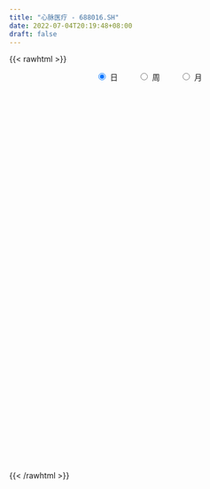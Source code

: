 ```yaml
---
title: "心脉医疗 - 688016.SH"
date: 2022-07-04T20:19:48+08:00
draft: false
---
```

{{< rawhtml >}}
    <div style="text-align: center">
        <label style="padding: 1rem;"><input style="margin-right: .5rem" type="radio" name="period" value="D" checked onclick="period_change(this)">日</label>
        <label style="padding: 1rem;"><input style="margin-right: .5rem" type="radio" name="period" value="W" onclick="period_change(this)">周</label>
        <label style="padding: 1rem;"><input style="margin-right: .5rem" type="radio" name="period" value="M" onclick="period_change(this)">月</label>
    </div>
    <div id="chart" style="height: 700px;"></div> 
    <script type="text/javascript">
        const D_v = [4049.9,5870.68,5221.2,7257.3,6180.01,3565.0,4715.83,5330.34,10749.34,6043.43,5665.43,6679.88,7747.49,12865.52,9917.99,6016.06,10704.11,10085.74,8587.65,6945.05,11964.68,7260.76,8569.79,13325.55,12430.41,7592.75,6969.63,14038.29,7710.44,10857.9,9321.8,13752.05,13246.52,6763.15,8898.5,10824.76,9479.6,9573.83,5856.61,8745.91,6724.72,5194.75,7572.97,4021.99,4559.1,4054.69,7199.11,4328.43,6445.51,6168.69,4677.83,4056.68,6752.72,10396.73,5362.1,8549.24,5292.3,3739.11,5322.43,4822.79,6301.2,3934.48,6529.65,4353.02,5634.06,9788.42,6520.98,4275.42,5617.44,7075.38,4337.79,5950.2,9230.63,6443.87,7097.33,4766.24,6644.65,7410.18,7246.4,9029.74,9528.93,5361.89,5783.45,6782.32,7999.44,8532.52,5024.85,6562.61,10204.37,4949.22,4022.01,6606.18,5661.13,6187.24,6098.86,9137.59,7757.37,8166.64,24225.5,17425.24,6211.13,6787.48,4270.67,4142.32,7940.36,4855.49,4228.87,3008.72,3812.61,3675.63,10100.91,19408.13,9542.53,6154.69,10574.39,8295.93,5486.12,3371.38,4415.21,5123.83,5556.57,7591.77,9276.65,9242.32,11595.02,9794.68,10812.24,6787.59,5885.99,5762.02,4902.58,3829.95,5508.45,3193.37,4958.0,5951.21,6599.85,5439.21,8604.05,11075.35,12552.76,9845.05,8743.18,12873.83,9192.65,11613.05,11841.86,4350.8,6134.19,5274.65,5312.11,5524.05,6024.32,6665.31,7298.25,5209.36,8189.89,6166.61,7783.61,7590.1,5905.06,6589.14,5668.15,4759.34,7058.88,5789.51,14429.42,9066.0,6000.19,4377.37,9532.63,10191.54,5562.02,8157.22,8401.04,6257.51,6689.06,3923.78,5043.19,8658.71,5981.34,5508.51,2912.3,5655.09,3053.97,3043.1,2151.11,2981.45,1621.03,1618.14,5585.32,4264.65,3105.52,2640.15,5056.93,3482.63,6626.64,4833.75,3949.46,2524.09,3535.55,9578.8,5227.43,4433.17,5654.09,3354.06,3928.48,3417.46,5551.31,24885.04,15737.67,9290.69,13836.79,9647.14,5867.44,6658.32,8044.88,6056.36,6179.21,5420.99,4420.5,4744.98,5510.84,5049.85,7451.33,3876.14,3967.33,7562.09,7822.18,8760.82,4528.48,5402.95,3782.76,4784.54,5236.85,14113.38,7230.65,6962.69,7302.25,4247.15,5384.2,5511.4,6447.13,5912.61,6446.05,5943.17,5806.15,5737.81,6517.19,6249.78,4803.1,4940.03,5582.65,5761.1,6183.16,4461.94,4150.52,7284.42,9780.68,11349.94,10408.23,11178.74,7143.56,13913.09,9419.6,9902.52,12603.44,18684.34,23220.74,26606.02,14021.86,15874.11,10748.03,13997.74,10950.62,11956.73,13231.88,16168.79,13206.19,10862.53,14387.03,11099.58,15947.3,15590.33,9842.41,7682.02,13362.32,11347.35,6869.96,8339.22,5198.66,8567.74,19064.76,15232.59,8083.78,6458.83,9111.42,9089.61,9826.95,6828.49,9633.63,14352.14,12695.66,8369.38,9682.53,8811.73,9701.59,5779.4,7404.83,15614.33,22190.25,11845.61,13471.63,27013.76,15845.67,12345.89,18339.73,12344.72,9328.94,12881.01,10982.95,7200.27,8232.71,8548.94,6186.55,13188.75,11244.25,5837.94,6544.46,6258.29,7216.74,5445.68,7945.94,11556.99,8115.01,13140.55,10323.18,14399.52,19410.5,18692.55,11111.78,11075.88,11697.52,9155.74,14969.04,15772.38,9481.65,12365.91,8290.55,7384.32,7551.98,7440.71,7289.06,10730.82,7722.66,4164.69,9430.42,4921.23,8618.84,6676.59,4419.12,11017.44,5549.47,6640.16,10085.49,5671.04,8604.18,3652.8,5528.3,4327.03,3690.93,6690.1,3074.55,3038.62,6187.27,5384.95,9067.39,3958.77,5388.94,4539.79,6988.36,6818.37,4581.69,5158.86,5074.14,5655.13,16103.38,11516.85,18062.63,10608.66,7963.84,10525.46,5404.67,10103.29,8492.36,5952.75,16210.47,10048.43,9413.12,7674.71,6583.95,5481.81,6408.89,6736.61,5113.65,5112.76,7944.87,3605.15,4117.18,3620.26,4294.87,2987.15,4423.39,5941.22,15718.31,13608.52,5058.93,4341.94,5069.71,8297.16,5437.98,5805.8,4889.08,5445.48,4380.49,3612.9,4511.99,12175.19,9129.22,5952.61,9867.7,4801.21,8793.95,4364.47,5651.9,3639.12,2550.95,5042.48,5731.53,4119.04,3240.86,3948.28,4420.31,4236.91,2926.14,3120.2,4127.83,3383.62,3835.43,2721.55,3262.71,5344.03,3821.14,6818.83,5321.2,7570.76,4529.79,7068.71,8357.25,5630.69,6680.63,5123.83,6714.04,5010.93,3893.12,3307.2,3213.94,2994.87,3175.49,3744.7,4511.87,4382.75,3484.23,4438.4,3383.64,5096.85,10677.19,11846.74,10445.14,12283.75,9628.35,12035.58,8267.06,15404.73,8850.16,7127.74,12721.82,9240.8,8499.24,6751.05,7796.2,8603.81,5247.77,7464.45,7863.64,9735.51,7422.36,7143.29,9191.19,15600.26]
const D_histogram = [0.0,0.4913960114,0.9243997695,2.4408876168,3.5009834787,3.8362223964,4.5102365228,4.991682264,7.4039285973,8.1586582776,8.4659930394,8.7868017725,9.0268810228,6.3279988793,4.0200726495,2.3242834155,1.663745561,1.4397723892,1.3689773331,1.0023037374,-0.1519149509,-1.5365973559,-2.3431674633,-6.0276517319,-7.7742114521,-7.8732855067,-6.9197999104,-6.5392977097,-5.6939811197,-6.7106003551,-7.5850418338,-7.6824666082,-5.4233721118,-4.0607630897,-2.5225933835,0.0698985524,0.9848096338,0.9058916565,0.6286061139,-0.6916472217,-1.5054587773,-2.6749749165,-2.9885250484,-3.1328881032,-3.1718159795,-2.9949903944,-2.5449791595,-2.4163336809,-2.944732294,-3.0349525024,-2.8273970329,-2.5499568166,-2.4174120142,-0.9131460887,0.2253952526,0.5537574331,1.1695148119,1.5188374213,1.7132134348,1.5283434639,0.4731624279,-0.1721714093,-1.3183762907,-2.1110733627,-2.1125276914,-1.2940669622,-0.5581450111,0.0434265723,0.5853151378,1.5533653396,1.7986712223,2.1707112491,2.3577809232,1.7915121805,0.8297211682,0.3960733992,0.5775759829,1.2486836071,2.0782350539,2.7444454932,3.7521121998,4.408262159,4.2591088321,3.8202985571,2.6615718766,2.6494027578,2.1672936195,0.9731792647,-0.8346558507,-1.9094045743,-2.0287404594,-1.4987954409,-1.2371984372,-1.1106561041,-1.5183128638,-1.1478735146,-0.6677493826,-0.010421354,-2.0525282012,-2.4195207581,-2.7303611113,-3.6037962332,-3.779022255,-3.6156118704,-2.8765155946,-2.0461807517,-1.7520987058,-1.4417917197,-0.7322446435,-0.5693330391,-1.1015379901,-2.5680672734,-3.0179833389,-2.7338716258,-2.1706557731,-0.6753138131,0.5226768722,1.1282389235,1.7397860678,2.3650096342,2.7806739172,2.53461796,1.7781838901,1.174606387,1.7124151678,2.6425184465,3.8996555556,5.0489419393,5.3051879169,5.1880436788,4.8094839753,4.1553416761,3.2639451716,2.6677356027,2.0143214565,1.4900080401,1.0177331451,0.2980170712,-0.1842764877,0.0414600843,0.8981593568,0.9789099112,0.5438722716,1.8607668032,2.6070220323,2.5453075736,3.6785388947,4.0666243016,4.0729257426,3.5361196062,3.9310874591,3.2160439137,3.8450387115,4.6537682678,3.3057628054,1.3321533149,-0.524715988,-2.1601009343,-3.5908997774,-4.0125579901,-3.9657390057,-4.9250507756,-4.8139961317,-4.6031796573,-4.4012317775,-3.4076769073,-4.626662579,-3.8975350108,-3.2371054667,-2.5761396962,-1.9225553748,-1.8784748312,-2.4033490832,-2.1394988039,-1.530645246,-0.3421383206,-0.2111558279,-0.0703742709,-0.9351604834,-3.3585242302,-4.544265029,-4.2946494425,-4.156996256,-4.2646734104,-3.5732727205,-2.2412852179,-1.1500568125,-0.2113456679,0.250553494,0.6428058651,1.8940953237,2.3298895029,2.6858788788,2.9223925729,3.3566087853,4.0713141393,4.3075351097,4.3001462272,3.8996338998,3.2871630591,2.6251676032,2.4324632214,2.1408751538,1.6560395349,2.0423881965,2.130451433,1.7087382643,1.983827724,2.7590421694,5.087362932,6.1016449407,5.8633895399,4.1748519671,3.1828247417,2.0479693613,1.7993042071,1.3345303498,0.9560137576,-0.5856467303,-1.5539983484,-1.8598177164,-1.8934774673,-1.8372647478,-1.9072758423,-1.0298544988,-0.239149773,-0.0376510386,1.4388597357,1.9656490363,2.835104529,3.2603904991,2.6430130241,2.2248930341,1.4347791411,1.2378037486,3.5267217303,3.4881384985,2.0345727987,0.800168944,-0.221857413,-2.1211663329,-3.5476033059,-3.95980566,-4.974367034,-5.2227961045,-6.0599361763,-5.2070508749,-4.0450426867,-1.8526353003,0.5124149234,2.0462132047,2.4021246305,4.3198663179,6.6645376847,6.8495593255,7.4112676176,6.8812796608,4.4225668605,4.3939588934,0.9009243815,-0.6519584049,-2.9582771183,-4.6404391876,-5.9168730657,-6.8688166762,-7.1133908435,-7.6213833729,-8.8197345075,-8.5509786468,-9.9463503815,-9.4733122892,-10.0372972429,-9.9556580063,-9.708766102,-9.2189232328,-8.7684557421,-7.0431404467,-7.1126877498,-6.1239443151,-4.9169153005,-4.5734674086,-3.6831263949,-4.0499001583,-2.447946553,-1.220139865,-0.5628398806,1.0483418057,1.4615108367,1.6572032208,1.3202820302,1.30108203,0.9436343839,-0.2793185412,0.3033884404,1.0867810639,1.6282220978,1.0886419283,0.591001066,0.0307916527,-0.1130355992,-0.3441878498,-1.1487730009,-1.0401269637,-0.1147975193,0.0297231668,0.0371359155,0.7175690359,1.0913880741,0.9682313891,2.1045528773,1.0041485547,0.0671301076,0.3612806861,2.9297212658,3.9692408101,4.291332491,4.8282341923,4.7299126053,4.1155000317,4.1628104617,3.7749821467,3.1899616135,2.4913402839,1.8213838691,1.0950638421,0.0345906607,-1.03685876,-1.5320763182,-1.7828133242,-1.6588906918,-1.3322100634,-0.8701972311,-0.8701781124,-1.2885716041,-1.3610547733,-1.1000598652,-1.2155808587,-0.7650148076,0.0140206062,1.2299272213,2.0142983403,2.2265735149,2.8751899153,2.7937333128,3.7337916794,4.8447024276,5.1369892563,5.6294329757,5.5743382482,4.9607472645,4.5036129758,3.587073711,2.9904363516,3.3628821759,2.8534789733,2.2895442887,1.237780079,0.430983795,-0.6308745739,-1.7980513616,-2.4432895685,-3.190415233,-3.7641500035,-3.8644430748,-3.1708269699,-2.9009084606,-2.0687199934,-1.5356708456,-1.4608958228,-1.0606605472,-1.0104268244,-1.6527865507,-1.7485847688,-1.6376676398,-1.9634153674,-2.1079829754,-1.3084649517,-0.6702618019,-0.1312723294,0.3322544722,0.6934323158,0.3139002192,-0.0856886193,-0.3982104996,-0.8258557367,-0.7544405223,-1.7334788355,-1.2913510179,-0.4030850869,-0.088765709,-0.2091719883,-0.8128854796,-1.1646358657,-1.7936631778,-2.6104736541,-2.7559297271,-3.402254449,-3.6176074452,-3.7290106958,-3.4520436547,-2.6766523811,-2.0918267669,-1.0371315656,-0.2290613708,0.1081747957,0.1847067699,0.944090949,1.4513370752,1.5581365632,1.7181386716,1.7594229075,1.5197353479,1.7493032521,1.9295854299,3.2834068663,3.6082641915,3.7224204038,3.4539194781,3.3110729999,3.5723960238,3.0511407857,1.9416888698,0.8568104441,0.6935801167,0.7895268706,0.0602141264,-0.7302550464,-1.8726945253,-1.5678474666,-1.0792051648,0.338768474,1.1836912991,2.4405893036,3.1854506835,2.8393779683,2.2436720185,1.878184702,2.2290008561,1.7206618694,1.226233928,0.8344866617,-0.0671343685,-1.0609511069,-2.1869503723,-2.6055428261,-3.1546650976,-3.3507645146,-3.5144483507,-3.1459989416,-2.8645961309,-2.8265790366,-3.0579155289,-3.0675621785,-3.5651082197,-3.7222409631,-3.5044222513,-3.2349881729,-2.139041889,-0.5693334766,0.3439433126,0.7645750742,1.3938074326,2.1584677395,2.7045457811,3.1841293185,3.1646119115,3.0615652253,2.857362885,2.7362636469,2.8141441739,2.6960908868,2.0328007584,1.5231351105,0.8113632676,0.4270220469,0.2332591672,1.1232850758,2.1724176187,3.0615771891,3.4107827658,2.9883191476,3.0311759064,2.3328958501,2.5670714547,2.2922378205,1.5754472519,1.6903206808,1.9553825763,2.0766952346,1.8830268636,1.4595045042,0.6625386416,0.1625316686,-0.2473982141,-0.2973805519,-0.6111291594,-1.1936148086,-1.4001047921,-1.3454251291,-0.6865074131]
const D_fast = [0.0,0.6142450142,1.2783487147,3.4050584662,5.3404001978,6.6346947146,8.4362679717,10.1656342789,14.4288627615,17.2232570112,19.6470900329,22.1645992091,24.6613987151,23.5445162915,22.241608224,21.1268898439,20.8822883797,21.0182583052,21.2897075823,21.173609921,19.981412495,18.212580751,16.8202187778,11.6288215762,7.9387089929,5.8713135617,5.0948491803,3.8405269536,3.2623482636,0.5680789395,-2.2026229976,-4.2206644241,-3.3174129557,-2.969994706,-2.0624733457,0.5474932283,1.7086067182,1.8561616551,1.7360276409,0.2428624999,-0.9473137501,-2.7855736183,-3.8462550123,-4.773840093,-5.6057219642,-6.1776439777,-6.3638775326,-6.8393154742,-8.1038971609,-8.9528554948,-9.4521492835,-9.8121982715,-10.2840064726,-9.0080270692,-7.8131369148,-7.346335376,-6.4381992943,-5.7091673295,-5.0864879573,-4.8892720622,-5.8261624913,-6.5145391808,-7.9903381349,-9.3108035476,-9.8403897991,-9.3454458104,-8.7490601121,-8.1366318856,-7.4484145357,-6.092022999,-5.3970493107,-4.4823314716,-3.7058165667,-3.8242072643,-4.5785679846,-4.9131974037,-4.5873008244,-3.6040222984,-2.254912088,-0.9025902755,1.0431044811,2.80131998,3.7169438612,4.2332082255,3.739874514,4.3900560847,4.4497703513,3.4989508126,1.4824517346,-0.0696481326,-0.6961691325,-0.5409229742,-0.5886255798,-0.7397472728,-1.5269822485,-1.4435112779,-1.1303244915,-0.4756018014,-3.0308406989,-4.0027134453,-4.9961440764,-6.7705282566,-7.8905098421,-8.6310024251,-8.611035048,-8.292245393,-8.4361880236,-8.4863289674,-7.959843052,-7.9392647074,-8.7468541559,-10.8554002576,-12.0598121578,-12.4591683512,-12.4386164418,-11.1121029351,-9.7834430317,-8.8958212495,-7.8493275882,-6.6328516133,-5.522018851,-5.1344203182,-5.4463084156,-5.7562343219,-4.7903217492,-3.1995888588,-0.9675378609,1.4439840077,3.0265269645,4.2063936462,5.0302049364,5.4148980562,5.3394878447,5.4102121764,5.2603783944,5.108566988,4.8907253792,4.2455135731,3.7171508923,3.9532524854,5.0344915971,5.3599696293,5.0609000576,6.84298629,8.2409970271,8.8156094619,10.8684755067,12.273216989,13.2977498656,13.6449736308,15.0227133485,15.1116807815,16.7019352571,18.6741068804,18.1525421193,16.5119709576,14.5239226576,12.3485124777,10.0199886904,8.5951909801,7.6505752131,5.4600007493,4.3675563603,3.4275779203,2.5292178558,2.6708534991,0.2952021827,0.0499459982,-0.0989008244,-0.081969978,0.0909754997,-0.3345626645,-1.4602741872,-1.7312986089,-1.5051063626,-0.4021340173,-0.3239404816,-0.2007524923,-1.2993288256,-4.56232363,-6.8841306861,-7.7081774601,-8.6097733377,-9.7836188447,-9.9855363349,-9.2138701368,-8.4101559344,-7.5242812068,-6.9997436715,-6.4467898341,-4.7219765446,-3.7037099897,-2.676250894,-1.7091390568,-0.435770648,1.2967632409,2.6098679887,3.677515663,4.2519118106,4.4612317346,4.4555281795,4.870939603,5.1145703239,5.0437445887,5.9406902995,6.5613663942,6.5668377916,7.3378841823,8.80285917,12.4030206656,14.9427139095,16.1703058937,15.5254813127,15.3291602727,14.7062972326,14.9074581302,14.7763168604,14.6368037076,12.9487315371,11.5918803319,10.8211065348,10.314077417,9.9109739497,9.3641438946,9.9841016133,10.715018896,10.9071048707,12.7433305789,13.7615321385,15.3397637635,16.5801473583,16.6235231394,16.7616264079,16.3302073002,16.4426828449,19.6132812592,20.446732652,19.5018101518,18.4674485331,17.3899578229,14.9603573198,12.6470195202,11.2448657511,8.9867126186,7.432584522,5.0804604062,4.6315829889,4.7823305054,6.5115790666,9.0047330213,11.0500846038,12.0065271871,15.004235454,19.015041242,20.9124527141,23.3269779107,24.5173098691,23.1642387839,24.2341205401,20.9663171236,19.250444736,16.204556743,13.3622848768,10.6066327324,7.9374849527,5.9145630746,3.501224702,0.0979399405,-1.7710488605,-5.6530081905,-7.5482981706,-10.6216074351,-13.0288827,-15.2091823212,-17.0240702601,-18.765716705,-18.8011865213,-20.6489057618,-21.1911484059,-21.2133482165,-22.0132671767,-22.0437077617,-23.4229565647,-22.4329895976,-21.5102178759,-20.9936278617,-19.1203607239,-18.3418139838,-17.7318207944,-17.7386714775,-17.4326009702,-17.5541400203,-18.8469225807,-18.188368489,-17.1332805996,-16.1847840412,-16.4522037286,-16.8020943244,-17.3546058245,-17.5266919762,-17.8438911893,-18.9356695906,-19.0870552943,-18.1904252297,-18.038473752,-18.0217770244,-17.161951645,-16.5152855882,-16.3963844259,-14.7339247184,-15.5832919024,-16.5035278225,-16.1190570725,-12.8181861764,-10.7863564296,-9.3914316259,-7.6474713765,-6.5633148122,-6.1488523779,-5.0608393325,-4.5049221108,-4.2924522407,-4.3682384992,-4.5828489468,-5.0354030132,-6.0872285295,-7.4178926402,-8.296129278,-8.992569615,-9.2833696555,-9.289741543,-9.0452780185,-9.2628034278,-10.0033398206,-10.4160866831,-10.4301067413,-10.8495229495,-10.5902106003,-9.807670035,-8.2842816145,-6.9963359105,-6.2274173571,-4.8600034779,-4.2430267522,-2.3695204657,-0.0474341106,1.5291000321,3.4289019954,4.76739183,5.3939876624,6.0627566176,6.0429857806,6.1939575091,7.4071238774,7.6110904182,7.6195418057,6.8772226158,6.1781722805,4.9585952682,3.3419056401,2.085845041,0.5411155683,-0.9736567031,-2.0400605431,-2.1391511807,-2.5944597865,-2.2794513177,-2.1303198812,-2.4207688142,-2.2856986754,-2.4880716587,-3.5436280227,-4.076572433,-4.3750722139,-5.1916737834,-5.8632371352,-5.3908353495,-4.9201976501,-4.41402626,-3.8674358403,-3.3328999178,-3.6339569596,-4.0549679529,-4.4670424581,-5.1011516294,-5.2183465455,-6.6307545677,-6.5114645045,-5.7239698452,-5.4318418945,-5.6045411709,-6.4114760322,-7.0543853846,-8.1318284912,-9.601257381,-10.4356958858,-11.9325842199,-13.0523390775,-14.095995002,-14.6820388745,-14.5758106963,-14.5139417738,-13.7185294638,-12.9677246117,-12.6034447463,-12.4807360797,-11.4853291633,-10.6152487683,-10.1189151395,-9.5293783632,-9.0482384005,-8.9079921231,-8.2410984058,-7.5784198705,-5.4037467176,-4.1768233446,-3.1320620313,-2.5370830875,-1.8521613157,-0.6977392858,-0.4562093275,-1.0802390259,-1.9509148406,-1.9407501389,-1.6474216672,-2.3616808799,-3.3347138142,-4.9453269245,-5.0324417325,-4.8136007219,-3.3109349646,-2.1700893147,-0.3030439843,1.2381800664,1.6019518433,1.5671638982,1.6712227572,2.5792891253,2.5011156059,2.3132461466,2.1301205457,1.2117159234,-0.0473385918,-1.7200754502,-2.7900536105,-4.1278421565,-5.1616327021,-6.2039286259,-6.6219789522,-7.0567251742,-7.725352839,-8.7211682136,-9.4977054078,-10.886528504,-11.9742214881,-12.6325083391,-13.1718213039,-12.6106354923,-11.1832604491,-10.1839978317,-9.5722223016,-8.594538085,-7.2902608432,-6.0680463563,-4.7924304894,-4.0207949185,-3.3584502984,-2.8483119174,-2.2853452438,-1.5039286734,-0.9479592387,-1.1030491775,-1.2319310478,-1.7408620738,-2.0184477828,-2.1538958706,-0.9830486931,0.6091882545,2.2637421222,3.4656433904,3.790259559,4.5909102944,4.4758542006,5.351797669,5.6500234898,5.3270947342,5.8645483333,6.6184558729,7.2589423398,7.5360306847,7.4773844514,6.8460532492,6.3866791934,5.9148997571,5.7905722813,5.324041384,4.4431520327,3.8866358511,3.6049592319,4.0922500946]
const D_slow = [0.0,0.1228490028,0.3539489452,0.9641708494,1.8394167191,2.7984723182,3.9260314489,5.1739520149,7.0249341642,9.0645987336,11.1810969935,13.3777974366,15.6345176923,17.2165174121,18.2215355745,18.8026064284,19.2185428187,19.578485916,19.9207302492,20.1713061836,20.1333274459,19.7491781069,19.1633862411,17.6564733081,15.7129204451,13.7445990684,12.0146490908,10.3798246633,8.9563293834,7.2786792946,5.3824188362,3.4618021841,2.1059591562,1.0907683837,0.4601200378,0.4775946759,0.7237970844,0.9502699985,1.107421527,0.9345097216,0.5581450272,-0.1105987019,-0.857729964,-1.6409519898,-2.4339059846,-3.1826535833,-3.8188983731,-4.4229817933,-5.1591648669,-5.9179029924,-6.6247522507,-7.2622414548,-7.8665944584,-8.0948809806,-8.0385321674,-7.9000928091,-7.6077141062,-7.2280047508,-6.7997013921,-6.4176155261,-6.2993249192,-6.3423677715,-6.6719618442,-7.1997301849,-7.7278621077,-8.0513788483,-8.190915101,-8.1800584579,-8.0337296735,-7.6453883386,-7.195720533,-6.6530427207,-6.0635974899,-5.6157194448,-5.4082891528,-5.3092708029,-5.1648768072,-4.8527059055,-4.333147142,-3.6470357687,-2.7090077187,-1.606942179,-0.542164971,0.4129096683,1.0783026375,1.7406533269,2.2824767318,2.525771548,2.3171075853,1.8397564417,1.3325713269,0.9578724667,0.6485728574,0.3709088313,-0.0086693846,-0.2956377633,-0.4625751089,-0.4651804474,-0.9783124977,-1.5831926872,-2.2657829651,-3.1667320234,-4.1114875871,-5.0153905547,-5.7345194534,-6.2460646413,-6.6840893178,-7.0445372477,-7.2275984086,-7.3699316683,-7.6453161659,-8.2873329842,-9.0418288189,-9.7252967254,-10.2679606687,-10.436789122,-10.3061199039,-10.024060173,-9.5891136561,-8.9978612475,-8.3026927682,-7.6690382782,-7.2244923057,-6.9308407089,-6.502736917,-5.8421073053,-4.8671934165,-3.6049579316,-2.2786609524,-0.9816500327,0.2207209611,1.2595563802,2.0755426731,2.7424765737,3.2460569379,3.6185589479,3.8729922342,3.9474965019,3.90142738,3.9117924011,4.1363322403,4.3810597181,4.517027786,4.9822194868,5.6339749949,6.2703018883,7.1899366119,8.2065926874,9.224824123,10.1088540246,11.0916258893,11.8956368678,12.8568965456,14.0203386126,14.8467793139,15.1798176427,15.0486386456,14.5086134121,13.6108884677,12.6077489702,11.6163142188,10.3850515249,9.181552492,8.0307575776,6.9304496333,6.0785304064,4.9218647617,3.947481009,3.1382046423,2.4941697183,2.0135308746,1.5439121667,0.943074896,0.408200195,0.0255388835,-0.0599956967,-0.1127846537,-0.1303782214,-0.3641683422,-1.2037993998,-2.339865657,-3.4135280177,-4.4527770817,-5.5189454343,-6.4122636144,-6.9725849189,-7.260099122,-7.312935539,-7.2502971655,-7.0895956992,-6.6160718683,-6.0335994926,-5.3621297729,-4.6315316296,-3.7923794333,-2.7745508985,-1.697667121,-0.6226305642,0.3522779107,1.1740686755,1.8303605763,2.4384763816,2.9736951701,3.3877050538,3.898302103,4.4309149612,4.8580995273,5.3540564583,6.0438170006,7.3156577336,8.8410689688,10.3069163538,11.3506293456,12.146335531,12.6583278713,13.1081539231,13.4417865106,13.68078995,13.5343782674,13.1458786803,12.6809242512,12.2075548844,11.7482386974,11.2714197369,11.0139561121,10.9541686689,10.9447559093,11.3044708432,11.7958831023,12.5046592345,13.3197568593,13.9805101153,14.5367333738,14.8954281591,15.2048790963,16.0865595288,16.9585941535,17.4672373531,17.6672795891,17.6118152359,17.0815236527,16.1946228262,15.2046714112,13.9610796527,12.6553806265,11.1403965825,9.8386338638,8.8273731921,8.364214367,8.4923180978,9.003871399,9.6044025567,10.6843691361,12.3505035573,14.0628933887,15.9157102931,17.6360302083,18.7416719234,19.8401616467,20.0653927421,19.9024031409,19.1628338613,18.0027240644,16.523505798,14.8063016289,13.0279539181,11.1226080749,8.917674448,6.7799297863,4.2933421909,1.9250141186,-0.5843101921,-3.0732246937,-5.5004162192,-7.8051470274,-9.9972609629,-11.7580460746,-13.536218012,-15.0672040908,-16.2964329159,-17.4397997681,-18.3605813668,-19.3730564064,-19.9850430446,-20.2900780109,-20.430787981,-20.1687025296,-19.8033248205,-19.3890240153,-19.0589535077,-18.7336830002,-18.4977744042,-18.5676040395,-18.4917569294,-18.2200616634,-17.813006139,-17.5408456569,-17.3930953904,-17.3853974772,-17.413656377,-17.4997033395,-17.7868965897,-18.0469283306,-18.0756277104,-18.0681969188,-18.0589129399,-17.8795206809,-17.6066736624,-17.3646158151,-16.8384775958,-16.5874404571,-16.5706579302,-16.4803377586,-15.7479074422,-14.7555972397,-13.6827641169,-12.4757055688,-11.2932274175,-10.2643524096,-9.2236497942,-8.2799042575,-7.4824138541,-6.8595787832,-6.4042328159,-6.1304668554,-6.1218191902,-6.3810338802,-6.7640529597,-7.2097562908,-7.6244789637,-7.9575314796,-8.1750807874,-8.3926253155,-8.7147682165,-9.0550319098,-9.3300468761,-9.6339420908,-9.8251957927,-9.8216906412,-9.5142088358,-9.0106342508,-8.453990872,-7.7351933932,-7.036760065,-6.1033121451,-4.8921365382,-3.6078892242,-2.2005309802,-0.8069464182,0.4332403979,1.5591436419,2.4559120696,3.2035211575,4.0442417015,4.7576114448,5.329997517,5.6394425368,5.7471884855,5.5894698421,5.1399570017,4.5291346095,3.7315308013,2.7904933004,1.8243825317,1.0316757892,0.3064486741,-0.2107313243,-0.5946490357,-0.9598729914,-1.2250381282,-1.4776448343,-1.890841472,-2.3279876642,-2.7374045741,-3.228258416,-3.7552541598,-4.0823703978,-4.2499358482,-4.2827539306,-4.1996903125,-4.0263322336,-3.9478571788,-3.9692793336,-4.0688319585,-4.2752958927,-4.4639060232,-4.8972757321,-5.2201134866,-5.3208847583,-5.3430761856,-5.3953691826,-5.5985905525,-5.889749519,-6.3381653134,-6.9907837269,-7.6797661587,-8.5303297709,-9.4347316323,-10.3669843062,-11.2299952199,-11.8991583152,-12.4221150069,-12.6813978983,-12.738663241,-12.711619542,-12.6654428496,-12.4294201123,-12.0665858435,-11.6770517027,-11.2475170348,-10.8076613079,-10.427727471,-9.9904016579,-9.5080053005,-8.6871535839,-7.785087536,-6.8544824351,-5.9910025656,-5.1632343156,-4.2701353096,-3.5073501132,-3.0219278957,-2.8077252847,-2.6343302555,-2.4369485379,-2.4218950063,-2.6044587679,-3.0726323992,-3.4645942658,-3.7343955571,-3.6497034386,-3.3537806138,-2.7436332879,-1.947270617,-1.2374261249,-0.6765081203,-0.2069619448,0.3502882692,0.7804537365,1.0870122186,1.295633884,1.2788502919,1.0136125151,0.4668749221,-0.1845107845,-0.9731770589,-1.8108681875,-2.6894802752,-3.4759800106,-4.1921290433,-4.8987738025,-5.6632526847,-6.4301432293,-7.3214202842,-8.251980525,-9.1280860878,-9.936833131,-10.4715936033,-10.6139269724,-10.5279411443,-10.3367973758,-9.9883455176,-9.4487285827,-8.7725921375,-7.9765598078,-7.18540683,-6.4200155237,-5.7056748024,-5.0216088907,-4.3180728472,-3.6440501255,-3.1358499359,-2.7550661583,-2.5522253414,-2.4454698297,-2.3871550378,-2.1063337689,-1.5632293642,-0.7978350669,0.0548606245,0.8019404114,1.559734388,2.1429583505,2.7847262142,3.3577856693,3.7516474823,4.1742276525,4.6630732966,5.1822471052,5.6530038211,6.0178799472,6.1835146076,6.2241475247,6.1622979712,6.0879528332,5.9351705434,5.6367668413,5.2867406432,4.950384361,4.7787575077]
const D_data = [['2020-06-11', 251.01, 249.92, 245.97, 256.0],['2020-06-12', 250.0, 257.62, 245.02, 258.85],['2020-06-15', 262.14, 260.0, 253.53, 264.8],['2020-06-16', 260.02, 280.32, 257.0, 280.8],['2020-06-17', 277.57, 284.18, 277.02, 291.89],['2020-06-18', 283.27, 282.16, 272.86, 285.0],['2020-06-19', 282.16, 292.98, 282.0, 299.47],['2020-06-22', 297.0, 298.17, 291.3, 308.59],['2020-06-23', 293.02, 336.08, 293.02, 338.69],['2020-06-24', 334.99, 331.3, 322.56, 343.99],['2020-06-29', 330.0, 336.7, 322.14, 337.97],['2020-06-30', 335.37, 347.26, 333.37, 356.22],['2020-07-01', 347.91, 357.0, 341.0, 373.8],['2020-07-02', 357.0, 322.0, 310.13, 361.0],['2020-07-03', 317.0, 320.0, 302.8, 327.0],['2020-07-06', 319.0, 322.0, 312.0, 326.78],['2020-07-07', 321.89, 332.9, 315.0, 346.26],['2020-07-08', 332.9, 339.99, 328.5, 358.0],['2020-07-09', 340.0, 345.06, 330.05, 347.15],['2020-07-10', 341.96, 343.98, 336.51, 353.6],['2020-07-13', 341.73, 333.2, 323.01, 342.0],['2020-07-14', 329.99, 325.59, 320.01, 329.99],['2020-07-15', 322.8, 328.11, 322.44, 344.43],['2020-07-16', 324.51, 279.11, 279.05, 328.08],['2020-07-17', 286.5, 285.5, 281.0, 305.0],['2020-07-20', 288.92, 296.96, 273.74, 299.0],['2020-07-21', 298.33, 308.37, 292.35, 309.0],['2020-07-22', 301.8, 301.0, 298.21, 313.12],['2020-07-23', 298.5, 306.62, 298.01, 311.23],['2020-07-24', 303.6, 278.99, 274.51, 303.9],['2020-07-27', 280.0, 270.8, 268.0, 281.73],['2020-07-28', 270.93, 272.4, 265.05, 273.5],['2020-07-29', 275.51, 302.94, 275.51, 303.0],['2020-07-30', 302.94, 297.95, 295.0, 308.95],['2020-07-31', 293.62, 305.49, 293.62, 311.5],['2020-08-03', 306.56, 329.0, 303.31, 338.0],['2020-08-04', 325.0, 318.0, 313.03, 338.98],['2020-08-05', 313.0, 308.69, 304.0, 320.04],['2020-08-06', 309.91, 306.0, 302.91, 313.13],['2020-08-07', 297.5, 288.71, 281.2, 297.5],['2020-08-10', 283.42, 288.49, 277.47, 294.25],['2020-08-11', 287.5, 277.0, 276.12, 293.78],['2020-08-12', 275.0, 281.36, 267.12, 285.0],['2020-08-13', 283.36, 279.6, 277.0, 285.68],['2020-08-14', 281.0, 277.6, 271.12, 284.84],['2020-08-17', 277.06, 277.8, 272.6, 281.5],['2020-08-18', 278.02, 280.2, 276.56, 284.82],['2020-08-19', 280.21, 275.16, 270.0, 280.21],['2020-08-20', 274.8, 263.0, 263.0, 276.78],['2020-08-21', 265.32, 263.62, 262.01, 270.18],['2020-08-24', 261.99, 264.42, 256.0, 268.77],['2020-08-25', 264.39, 263.46, 261.33, 268.39],['2020-08-26', 264.05, 259.68, 257.06, 267.42],['2020-08-27', 262.85, 278.84, 260.35, 282.85],['2020-08-28', 277.0, 280.0, 276.12, 281.56],['2020-08-31', 280.0, 273.0, 269.51, 283.87],['2020-09-01', 273.5, 278.75, 270.1, 279.0],['2020-09-02', 278.01, 278.05, 276.0, 283.18],['2020-09-03', 279.37, 277.88, 272.38, 280.0],['2020-09-04', 273.0, 273.51, 267.11, 275.94],['2020-09-07', 270.31, 259.13, 257.05, 272.99],['2020-09-08', 259.13, 258.87, 256.0, 264.0],['2020-09-09', 258.0, 246.2, 244.5, 258.0],['2020-09-10', 250.0, 243.0, 243.0, 253.5],['2020-09-11', 242.01, 248.0, 235.78, 249.48],['2020-09-14', 252.92, 258.0, 252.9, 269.99],['2020-09-15', 257.0, 259.28, 252.1, 263.98],['2020-09-16', 258.93, 259.85, 258.5, 266.8],['2020-09-17', 260.78, 261.3, 255.99, 264.92],['2020-09-18', 261.78, 270.48, 259.27, 270.78],['2020-09-21', 270.0, 265.0, 265.0, 272.0],['2020-09-22', 266.0, 268.87, 263.42, 274.88],['2020-09-23', 269.2, 268.98, 267.52, 274.45],['2020-09-24', 267.0, 259.34, 259.29, 270.49],['2020-09-25', 260.5, 250.5, 250.18, 262.43],['2020-09-28', 252.0, 253.06, 246.97, 254.36],['2020-09-29', 254.43, 259.73, 252.01, 265.09],['2020-09-30', 262.88, 268.2, 262.11, 274.0],['2020-10-09', 273.99, 274.94, 269.0, 277.99],['2020-10-12', 275.98, 278.32, 269.13, 280.0],['2020-10-13', 278.3, 289.3, 276.09, 289.98],['2020-10-14', 288.0, 292.38, 285.99, 297.0],['2020-10-15', 290.01, 286.99, 284.47, 292.78],['2020-10-16', 283.2, 285.0, 283.2, 296.98],['2020-10-19', 283.56, 274.35, 272.0, 285.0],['2020-10-20', 274.25, 287.88, 271.17, 288.08],['2020-10-21', 288.06, 282.87, 282.5, 291.96],['2020-10-22', 280.58, 271.0, 268.38, 287.78],['2020-10-23', 273.5, 255.56, 250.8, 274.39],['2020-10-26', 255.05, 256.12, 245.33, 259.2],['2020-10-27', 256.13, 263.5, 256.13, 265.0],['2020-10-28', 265.55, 271.5, 263.98, 274.48],['2020-10-29', 270.0, 269.3, 263.3, 272.36],['2020-10-30', 274.01, 267.79, 264.31, 274.01],['2020-11-02', 268.8, 259.3, 259.11, 271.76],['2020-11-03', 258.84, 267.86, 258.84, 270.38],['2020-11-04', 269.32, 270.76, 264.58, 273.58],['2020-11-05', 274.5, 275.73, 273.75, 283.98],['2020-11-06', 271.38, 237.2, 226.07, 271.38],['2020-11-09', 232.0, 249.68, 221.0, 255.0],['2020-11-10', 248.0, 246.2, 245.51, 254.87],['2020-11-11', 241.75, 233.0, 232.22, 248.92],['2020-11-12', 235.33, 235.42, 233.01, 240.75],['2020-11-13', 233.02, 236.01, 230.0, 238.0],['2020-11-16', 255.99, 242.3, 233.0, 255.99],['2020-11-17', 245.0, 244.87, 237.2, 247.0],['2020-11-18', 244.84, 238.75, 234.5, 246.86],['2020-11-19', 238.0, 238.33, 236.0, 241.33],['2020-11-20', 237.79, 244.21, 237.79, 246.66],['2020-11-23', 244.21, 238.16, 236.5, 244.24],['2020-11-24', 237.2, 226.7, 221.62, 237.97],['2020-11-25', 224.34, 206.95, 197.5, 224.34],['2020-11-26', 202.1, 211.01, 202.0, 213.48],['2020-11-27', 214.18, 216.11, 208.9, 218.49],['2020-11-30', 216.11, 218.51, 211.05, 223.0],['2020-12-01', 219.8, 233.16, 216.31, 235.0],['2020-12-02', 234.38, 235.2, 231.01, 238.15],['2020-12-03', 234.64, 231.88, 231.32, 238.12],['2020-12-04', 231.0, 235.01, 231.0, 239.5],['2020-12-07', 234.2, 238.86, 232.05, 242.9],['2020-12-08', 238.87, 239.89, 235.45, 241.71],['2020-12-09', 242.45, 233.05, 232.33, 247.0],['2020-12-10', 233.0, 224.6, 223.0, 237.0],['2020-12-11', 228.0, 223.0, 217.0, 232.68],['2020-12-14', 225.0, 237.33, 222.01, 239.0],['2020-12-15', 239.88, 247.1, 237.8, 251.69],['2020-12-16', 247.1, 259.0, 245.31, 260.5],['2020-12-17', 258.52, 267.17, 258.52, 268.0],['2020-12-18', 266.0, 263.53, 253.74, 268.8],['2020-12-21', 265.0, 263.21, 257.84, 266.0],['2020-12-22', 264.45, 262.55, 261.71, 268.0],['2020-12-23', 262.7, 260.0, 255.51, 265.79],['2020-12-24', 258.02, 256.05, 249.32, 263.8],['2020-12-25', 255.93, 258.44, 249.49, 259.43],['2020-12-28', 257.97, 256.64, 244.3, 257.97],['2020-12-29', 256.6, 256.96, 249.45, 264.31],['2020-12-30', 257.9, 256.45, 248.2, 259.65],['2020-12-31', 255.44, 251.2, 250.11, 258.2],['2021-01-04', 251.94, 251.52, 250.1, 262.5],['2021-01-05', 251.0, 260.2, 250.02, 265.56],['2021-01-06', 263.79, 272.0, 256.5, 277.0],['2021-01-07', 274.01, 266.18, 266.01, 285.0],['2021-01-08', 266.8, 260.0, 249.15, 271.87],['2021-01-11', 256.51, 286.0, 253.84, 291.7],['2021-01-12', 286.51, 287.0, 279.03, 296.59],['2021-01-13', 286.0, 281.65, 266.98, 292.18],['2021-01-14', 280.0, 303.0, 277.78, 309.63],['2021-01-15', 307.5, 302.0, 293.0, 307.5],['2021-01-18', 300.0, 302.8, 296.0, 309.99],['2021-01-19', 302.8, 298.99, 290.1, 302.8],['2021-01-20', 296.01, 314.8, 295.0, 318.88],['2021-01-21', 318.88, 304.53, 301.9, 318.88],['2021-01-22', 300.0, 325.75, 300.0, 330.0],['2021-01-25', 326.8, 337.24, 325.5, 338.88],['2021-01-26', 347.0, 314.0, 313.89, 349.99],['2021-01-27', 315.0, 301.15, 297.01, 316.0],['2021-01-28', 296.76, 294.7, 290.0, 309.28],['2021-01-29', 294.5, 289.03, 285.0, 308.45],['2021-02-01', 287.78, 282.97, 277.07, 292.39],['2021-02-02', 285.0, 289.41, 271.45, 293.99],['2021-02-03', 288.0, 292.79, 280.0, 297.44],['2021-02-04', 292.02, 275.7, 273.0, 295.47],['2021-02-05', 277.81, 284.3, 276.0, 293.75],['2021-02-08', 284.11, 283.87, 277.35, 289.99],['2021-02-09', 284.0, 282.33, 275.2, 287.8],['2021-02-10', 281.98, 293.29, 278.07, 295.88],['2021-02-18', 295.0, 262.5, 257.35, 295.97],['2021-02-19', 264.99, 282.8, 262.01, 287.99],['2021-02-22', 278.57, 283.35, 270.03, 290.0],['2021-02-23', 283.31, 285.01, 272.0, 289.69],['2021-02-24', 286.24, 287.0, 282.01, 300.8],['2021-02-25', 284.0, 279.98, 267.51, 291.31],['2021-02-26', 275.01, 270.0, 263.86, 285.0],['2021-03-01', 272.6, 277.45, 271.46, 288.49],['2021-03-02', 282.0, 282.7, 277.0, 299.6],['2021-03-03', 280.3, 294.09, 277.0, 296.0],['2021-03-04', 294.2, 284.18, 281.18, 299.78],['2021-03-05', 280.0, 284.91, 269.98, 285.91],['2021-03-08', 285.0, 269.9, 269.05, 294.0],['2021-03-09', 268.0, 239.6, 237.1, 269.36],['2021-03-10', 246.79, 241.89, 240.0, 260.0],['2021-03-11', 243.71, 253.38, 237.96, 257.0],['2021-03-12', 253.18, 249.07, 242.93, 254.03],['2021-03-15', 248.0, 241.98, 235.0, 248.0],['2021-03-16', 239.7, 249.58, 239.7, 252.0],['2021-03-17', 246.55, 259.81, 245.3, 264.88],['2021-03-18', 258.33, 260.99, 255.12, 265.75],['2021-03-19', 258.98, 263.0, 257.12, 266.88],['2021-03-22', 262.45, 259.8, 255.21, 267.43],['2021-03-23', 261.99, 260.58, 256.0, 263.5],['2021-03-24', 260.02, 275.85, 256.55, 277.69],['2021-03-25', 272.44, 271.0, 268.5, 278.21],['2021-03-26', 272.99, 273.35, 269.36, 283.8],['2021-03-29', 277.77, 275.0, 270.88, 279.98],['2021-03-30', 271.0, 281.22, 271.0, 295.0],['2021-03-31', 283.0, 290.37, 281.99, 294.0],['2021-04-01', 284.82, 290.0, 282.0, 293.7],['2021-04-02', 288.0, 290.86, 288.0, 301.85],['2021-04-06', 294.0, 288.1, 288.0, 301.97],['2021-04-07', 290.44, 285.69, 281.6, 291.0],['2021-04-08', 285.32, 284.2, 282.54, 288.57],['2021-04-09', 287.77, 290.1, 281.28, 296.7],['2021-04-12', 290.99, 289.77, 285.83, 298.92],['2021-04-13', 285.02, 287.22, 285.02, 293.97],['2021-04-14', 290.77, 299.88, 290.26, 301.0],['2021-04-15', 300.98, 299.7, 295.5, 304.99],['2021-04-16', 297.2, 294.61, 293.19, 309.88],['2021-04-19', 293.19, 305.16, 293.19, 307.98],['2021-04-20', 305.19, 317.0, 305.18, 325.15],['2021-04-21', 360.0, 349.0, 333.0, 364.0],['2021-04-22', 345.7, 347.25, 340.12, 353.99],['2021-04-23', 344.01, 339.83, 339.5, 350.12],['2021-04-26', 339.85, 322.0, 319.0, 344.0],['2021-04-27', 319.9, 328.09, 319.01, 332.0],['2021-04-28', 330.9, 324.4, 323.0, 335.5],['2021-04-29', 327.67, 335.14, 321.01, 339.46],['2021-04-30', 348.17, 333.65, 322.6, 348.88],['2021-05-06', 328.91, 335.3, 328.28, 341.94],['2021-05-07', 335.3, 317.6, 316.0, 335.3],['2021-05-10', 323.0, 319.02, 316.0, 326.88],['2021-05-11', 317.01, 324.34, 312.73, 325.8],['2021-05-12', 321.18, 327.1, 317.17, 329.98],['2021-05-13', 323.18, 328.5, 321.7, 330.5],['2021-05-14', 333.64, 327.02, 324.16, 336.8],['2021-05-17', 327.21, 341.5, 326.99, 355.65],['2021-05-18', 346.51, 346.0, 337.01, 347.71],['2021-05-19', 343.0, 342.76, 340.26, 357.8],['2021-05-20', 342.48, 365.45, 341.01, 369.09],['2021-05-21', 365.54, 362.0, 353.2, 372.0],['2021-05-24', 360.01, 373.75, 345.21, 376.33],['2021-05-25', 370.8, 375.99, 368.07, 376.75],['2021-05-26', 375.94, 366.72, 359.23, 375.94],['2021-05-27', 368.72, 370.4, 361.61, 373.82],['2021-05-28', 370.08, 366.03, 360.56, 376.7],['2021-05-31', 366.03, 374.01, 365.3, 376.5],['2021-06-01', 375.99, 415.0, 374.0, 420.39],['2021-06-02', 418.0, 397.11, 396.0, 418.0],['2021-06-03', 396.34, 380.0, 375.0, 399.46],['2021-06-04', 380.0, 379.1, 377.0, 387.45],['2021-06-07', 383.55, 378.39, 367.98, 383.8],['2021-06-08', 378.0, 361.0, 354.02, 379.89],['2021-06-09', 360.0, 358.0, 352.2, 363.33],['2021-06-10', 359.33, 364.95, 350.0, 366.03],['2021-06-11', 364.0, 352.02, 351.18, 366.85],['2021-06-15', 351.01, 356.0, 344.3, 364.36],['2021-06-16', 353.61, 342.84, 340.8, 359.99],['2021-06-17', 342.68, 361.04, 341.0, 364.88],['2021-06-18', 361.54, 368.0, 357.01, 383.01],['2021-06-21', 364.01, 388.88, 363.39, 392.25],['2021-06-22', 385.6, 404.08, 385.6, 408.3],['2021-06-23', 404.59, 406.52, 400.07, 418.02],['2021-06-24', 407.51, 400.0, 393.03, 414.98],['2021-06-25', 399.75, 429.9, 399.75, 433.33],['2021-06-28', 423.9, 452.88, 423.83, 456.01],['2021-06-29', 452.88, 439.99, 435.01, 454.34],['2021-06-30', 446.79, 454.61, 435.0, 458.77],['2021-07-01', 458.88, 449.15, 447.0, 468.2],['2021-07-02', 442.0, 424.0, 422.79, 450.89],['2021-07-05', 423.11, 454.01, 423.11, 480.0],['2021-07-06', 453.1, 406.0, 397.5, 458.0],['2021-07-07', 406.0, 419.58, 403.01, 432.67],['2021-07-08', 416.01, 401.0, 395.04, 432.18],['2021-07-09', 398.14, 397.6, 390.03, 408.88],['2021-07-12', 396.0, 392.88, 384.7, 408.32],['2021-07-13', 395.15, 388.0, 382.03, 406.68],['2021-07-14', 388.0, 389.99, 381.32, 397.01],['2021-07-15', 388.88, 380.45, 373.3, 389.99],['2021-07-16', 381.0, 361.99, 348.0, 384.0],['2021-07-19', 351.75, 372.0, 335.88, 375.0],['2021-07-20', 369.0, 341.44, 330.75, 369.0],['2021-07-21', 335.0, 355.0, 334.5, 362.8],['2021-07-22', 354.62, 334.01, 329.0, 356.0],['2021-07-23', 332.13, 332.5, 330.15, 340.97],['2021-07-26', 331.29, 326.95, 313.01, 342.0],['2021-07-27', 325.62, 323.44, 323.22, 340.85],['2021-07-28', 322.51, 317.0, 303.66, 328.77],['2021-07-29', 328.0, 330.98, 313.5, 335.0],['2021-07-30', 327.6, 305.48, 296.99, 327.6],['2021-08-02', 302.87, 313.88, 302.87, 318.39],['2021-08-03', 312.1, 315.9, 299.65, 322.03],['2021-08-04', 313.83, 303.06, 302.0, 318.96],['2021-08-05', 300.0, 307.39, 296.0, 313.0],['2021-08-06', 305.12, 287.25, 284.0, 307.54],['2021-08-09', 287.52, 309.86, 285.55, 312.5],['2021-08-10', 310.0, 308.5, 298.0, 314.64],['2021-08-11', 308.51, 302.84, 301.18, 312.0],['2021-08-12', 305.0, 318.25, 302.85, 322.55],['2021-08-13', 315.01, 306.88, 301.19, 321.0],['2021-08-16', 306.88, 304.26, 300.5, 311.97],['2021-08-17', 303.5, 295.65, 293.23, 310.99],['2021-08-18', 297.19, 297.02, 295.02, 304.98],['2021-08-19', 297.7, 290.0, 286.6, 299.88],['2021-08-20', 286.0, 272.48, 266.66, 288.0],['2021-08-23', 271.02, 290.74, 270.0, 294.88],['2021-08-24', 291.52, 294.9, 285.02, 300.99],['2021-08-25', 299.0, 293.98, 287.01, 299.54],['2021-08-26', 296.12, 279.0, 277.88, 299.47],['2021-08-27', 280.56, 274.89, 272.2, 289.29],['2021-08-30', 274.47, 269.0, 266.64, 281.8],['2021-08-31', 269.54, 269.79, 266.0, 274.98],['2021-09-01', 268.0, 265.0, 257.0, 269.2],['2021-09-02', 262.34, 251.88, 250.02, 268.0],['2021-09-03', 254.02, 258.0, 250.94, 265.99],['2021-09-06', 263.26, 268.0, 253.05, 271.5],['2021-09-07', 268.0, 258.5, 256.42, 268.55],['2021-09-08', 258.84, 254.64, 253.23, 263.99],['2021-09-09', 253.78, 262.68, 252.0, 268.8],['2021-09-10', 263.84, 259.89, 255.15, 264.0],['2021-09-13', 260.89, 252.67, 252.27, 263.0],['2021-09-14', 252.67, 270.0, 252.67, 273.8],['2021-09-15', 269.39, 240.92, 240.2, 269.39],['2021-09-16', 242.0, 235.5, 233.7, 242.3],['2021-09-17', 235.5, 247.0, 233.95, 251.8],['2021-09-22', 253.0, 282.3, 253.0, 287.0],['2021-09-23', 285.57, 273.52, 267.0, 286.9],['2021-09-24', 273.51, 269.51, 263.5, 273.52],['2021-09-27', 269.51, 276.33, 267.01, 282.0],['2021-09-28', 276.95, 271.7, 265.3, 278.71],['2021-09-29', 271.0, 265.31, 262.01, 273.99],['2021-09-30', 262.98, 274.0, 262.98, 282.63],['2021-10-08', 280.01, 269.56, 268.73, 280.01],['2021-10-11', 270.99, 266.12, 265.6, 274.88],['2021-10-12', 265.0, 262.47, 262.05, 273.83],['2021-10-13', 265.18, 259.9, 253.46, 265.18],['2021-10-14', 259.95, 255.68, 252.52, 262.26],['2021-10-15', 255.0, 246.22, 240.58, 259.49],['2021-10-18', 244.03, 239.0, 235.68, 247.2],['2021-10-19', 239.0, 240.0, 237.01, 243.59],['2021-10-20', 240.02, 238.71, 236.27, 246.64],['2021-10-21', 240.98, 240.62, 238.02, 243.5],['2021-10-22', 240.01, 242.07, 240.01, 246.66],['2021-10-25', 241.26, 243.87, 237.47, 245.65],['2021-10-26', 242.48, 237.45, 236.0, 244.79],['2021-10-27', 239.95, 228.98, 224.26, 239.95],['2021-10-28', 226.01, 229.65, 226.01, 238.32],['2021-10-29', 236.0, 232.04, 225.0, 238.94],['2021-11-01', 232.11, 225.43, 222.26, 234.58],['2021-11-02', 226.88, 231.25, 221.54, 239.3],['2021-11-03', 232.0, 237.0, 224.18, 237.98],['2021-11-04', 236.76, 247.01, 236.03, 255.89],['2021-11-05', 247.02, 247.01, 242.61, 249.88],['2021-11-08', 246.0, 243.0, 237.26, 248.02],['2021-11-09', 243.2, 251.7, 240.23, 254.38],['2021-11-10', 252.26, 245.31, 242.1, 253.52],['2021-11-11', 245.31, 262.13, 243.77, 265.0],['2021-11-12', 261.0, 272.5, 258.88, 275.87],['2021-11-15', 272.9, 269.45, 266.5, 274.7],['2021-11-16', 269.45, 278.0, 266.0, 282.99],['2021-11-17', 276.97, 276.61, 273.18, 282.96],['2021-11-18', 275.0, 272.0, 263.1, 277.3],['2021-11-19', 269.95, 275.0, 269.9, 280.96],['2021-11-22', 274.01, 269.05, 266.27, 275.5],['2021-11-23', 267.18, 272.0, 266.61, 278.0],['2021-11-24', 271.96, 286.61, 271.25, 292.0],['2021-11-25', 286.6, 278.31, 277.3, 290.85],['2021-11-26', 279.98, 277.5, 275.01, 284.0],['2021-11-29', 277.28, 269.2, 265.16, 278.9],['2021-11-30', 270.86, 268.71, 266.06, 272.88],['2021-12-01', 269.71, 261.17, 261.06, 269.71],['2021-12-02', 262.1, 253.59, 253.03, 263.62],['2021-12-03', 254.95, 254.2, 251.79, 258.42],['2021-12-06', 252.02, 247.47, 243.5, 255.5],['2021-12-07', 248.23, 243.73, 241.96, 250.97],['2021-12-08', 244.4, 245.1, 240.0, 246.99],['2021-12-09', 245.11, 254.04, 245.0, 256.0],['2021-12-10', 252.01, 249.0, 248.53, 257.0],['2021-12-13', 250.69, 257.05, 248.81, 261.66],['2021-12-14', 257.1, 255.5, 254.11, 259.8],['2021-12-15', 254.66, 250.09, 249.02, 257.51],['2021-12-16', 249.56, 254.29, 248.61, 254.47],['2021-12-17', 256.0, 250.1, 249.04, 256.2],['2021-12-20', 250.0, 238.5, 237.01, 253.76],['2021-12-21', 239.4, 241.68, 237.06, 242.8],['2021-12-22', 241.6, 242.59, 241.37, 245.65],['2021-12-23', 242.55, 234.66, 232.6, 243.95],['2021-12-24', 235.5, 233.52, 230.13, 237.97],['2021-12-27', 231.0, 245.2, 231.0, 250.5],['2021-12-28', 248.11, 245.69, 244.02, 252.78],['2021-12-29', 245.34, 246.71, 243.43, 252.0],['2021-12-30', 248.46, 247.96, 242.68, 248.5],['2021-12-31', 247.52, 248.74, 244.65, 249.9],['2022-01-04', 249.89, 239.24, 236.21, 249.89],['2022-01-05', 239.49, 236.4, 234.56, 240.49],['2022-01-06', 236.53, 234.79, 230.33, 237.5],['2022-01-07', 235.99, 230.25, 229.05, 237.01],['2022-01-10', 230.18, 234.28, 222.5, 235.08],['2022-01-11', 233.15, 216.98, 212.5, 234.0],['2022-01-12', 220.88, 231.4, 220.0, 233.3],['2022-01-13', 229.27, 239.17, 229.27, 248.99],['2022-01-14', 243.0, 234.28, 230.11, 243.0],['2022-01-17', 235.0, 228.47, 226.6, 236.41],['2022-01-18', 230.0, 219.25, 218.02, 230.79],['2022-01-19', 217.99, 218.2, 217.31, 221.99],['2022-01-20', 217.89, 210.0, 209.51, 218.98],['2022-01-21', 211.0, 201.0, 200.0, 211.01],['2022-01-24', 201.98, 203.6, 197.89, 206.38],['2022-01-25', 204.21, 191.54, 190.58, 205.57],['2022-01-26', 194.0, 190.5, 186.3, 194.85],['2022-01-27', 190.5, 186.55, 186.37, 194.98],['2022-01-28', 192.0, 187.44, 186.09, 192.88],['2022-02-07', 190.01, 192.43, 188.88, 197.0],['2022-02-08', 191.56, 190.08, 187.02, 195.0],['2022-02-09', 190.5, 197.37, 188.68, 197.5],['2022-02-10', 197.28, 197.01, 192.32, 198.47],['2022-02-11', 195.01, 192.35, 190.21, 196.43],['2022-02-14', 190.06, 188.51, 187.0, 192.59],['2022-02-15', 188.45, 198.0, 186.44, 201.52],['2022-02-16', 198.66, 197.49, 194.74, 198.88],['2022-02-17', 198.78, 193.65, 193.44, 198.78],['2022-02-18', 190.69, 194.72, 190.69, 196.15],['2022-02-21', 195.9, 193.6, 192.16, 196.98],['2022-02-22', 192.98, 189.34, 188.02, 192.98],['2022-02-23', 189.54, 195.05, 189.01, 195.71],['2022-02-24', 195.0, 195.63, 192.28, 198.98],['2022-02-25', 199.0, 215.3, 199.0, 218.02],['2022-02-28', 215.48, 208.55, 206.94, 218.8],['2022-03-01', 209.71, 209.0, 207.0, 211.99],['2022-03-02', 208.47, 205.75, 201.35, 208.47],['2022-03-03', 206.0, 208.13, 205.75, 209.9],['2022-03-04', 207.95, 215.61, 201.5, 218.0],['2022-03-07', 216.0, 207.2, 206.0, 216.0],['2022-03-08', 208.85, 196.94, 196.25, 208.92],['2022-03-09', 197.06, 192.0, 186.51, 199.31],['2022-03-10', 198.44, 200.4, 197.99, 203.39],['2022-03-11', 196.61, 203.7, 195.0, 204.55],['2022-03-14', 203.48, 191.63, 191.63, 203.51],['2022-03-15', 190.0, 186.11, 186.11, 192.65],['2022-03-16', 187.0, 175.0, 165.98, 191.76],['2022-03-17', 176.99, 189.02, 176.98, 194.99],['2022-03-18', 189.02, 191.9, 186.63, 192.77],['2022-03-21', 191.0, 207.9, 190.85, 208.6],['2022-03-22', 207.04, 206.97, 203.0, 210.95],['2022-03-23', 205.99, 218.86, 202.41, 221.99],['2022-03-24', 218.0, 219.8, 214.55, 220.99],['2022-03-25', 221.99, 209.4, 209.31, 221.99],['2022-03-28', 209.26, 205.62, 205.02, 210.66],['2022-03-29', 205.84, 207.49, 203.68, 212.59],['2022-03-30', 208.0, 218.09, 208.0, 219.9],['2022-03-31', 218.1, 208.56, 206.0, 219.88],['2022-04-01', 207.06, 207.33, 202.12, 210.0],['2022-04-06', 207.0, 207.21, 202.23, 208.0],['2022-04-07', 206.4, 197.8, 197.0, 208.85],['2022-04-08', 198.39, 191.21, 190.09, 200.96],['2022-04-11', 191.15, 182.6, 181.0, 191.15],['2022-04-12', 181.24, 185.37, 179.0, 185.9],['2022-04-13', 183.3, 178.71, 178.71, 184.95],['2022-04-14', 179.7, 178.3, 176.04, 182.74],['2022-04-15', 177.0, 174.65, 172.5, 178.3],['2022-04-18', 175.99, 178.76, 171.01, 181.56],['2022-04-19', 178.5, 176.47, 175.02, 181.48],['2022-04-20', 175.01, 171.35, 170.5, 178.0],['2022-04-21', 170.0, 164.33, 164.03, 173.8],['2022-04-22', 164.33, 163.13, 161.5, 167.32],['2022-04-25', 159.0, 151.99, 150.2, 161.0],['2022-04-26', 151.69, 150.44, 149.02, 157.11],['2022-04-27', 151.0, 151.16, 142.5, 151.98],['2022-04-28', 151.48, 149.06, 145.96, 151.78],['2022-04-29', 147.66, 159.51, 147.66, 161.0],['2022-05-05', 163.0, 170.09, 162.01, 173.35],['2022-05-06', 165.21, 167.0, 163.0, 171.39],['2022-05-09', 167.89, 163.4, 161.03, 170.0],['2022-05-10', 162.0, 168.28, 160.06, 170.99],['2022-05-11', 167.44, 173.8, 166.56, 179.7],['2022-05-12', 173.02, 175.27, 173.02, 179.79],['2022-05-13', 177.09, 178.39, 174.0, 179.8],['2022-05-16', 179.84, 174.85, 174.62, 180.69],['2022-05-17', 175.0, 175.0, 171.5, 176.28],['2022-05-18', 174.74, 174.41, 173.33, 178.98],['2022-05-19', 170.0, 176.05, 169.81, 176.41],['2022-05-20', 175.73, 179.99, 175.73, 183.58],['2022-05-23', 179.23, 179.07, 177.2, 181.99],['2022-05-24', 178.2, 171.53, 171.4, 180.65],['2022-05-25', 171.54, 171.28, 170.09, 173.86],['2022-05-26', 171.28, 165.99, 165.12, 171.28],['2022-05-27', 167.5, 167.26, 166.68, 170.4],['2022-05-30', 166.55, 168.0, 161.36, 169.0],['2022-05-31', 166.45, 183.7, 166.45, 184.45],['2022-06-01', 183.77, 192.02, 182.53, 194.0],['2022-06-02', 190.5, 197.21, 187.38, 200.79],['2022-06-06', 199.8, 196.35, 194.99, 204.95],['2022-06-07', 195.81, 189.11, 187.8, 195.95],['2022-06-08', 188.95, 196.5, 187.8, 199.95],['2022-06-09', 194.03, 187.85, 187.33, 198.6],['2022-06-10', 188.18, 200.6, 186.62, 200.6],['2022-06-13', 198.01, 196.5, 192.31, 199.98],['2022-06-14', 193.16, 190.33, 187.11, 195.7],['2022-06-15', 191.99, 201.0, 190.63, 202.5],['2022-06-16', 201.0, 206.01, 198.21, 211.3],['2022-06-17', 203.27, 207.58, 199.06, 210.49],['2022-06-20', 207.25, 205.8, 204.26, 214.35],['2022-06-21', 204.25, 203.42, 201.55, 212.0],['2022-06-22', 202.71, 197.15, 195.2, 206.9],['2022-06-23', 197.15, 198.57, 194.11, 200.0],['2022-06-24', 198.6, 198.08, 195.11, 204.67],['2022-06-27', 199.0, 202.0, 196.81, 204.0],['2022-06-28', 200.2, 198.2, 191.3, 201.48],['2022-06-29', 196.86, 192.5, 191.38, 202.33],['2022-06-30', 192.51, 194.81, 190.28, 196.29],['2022-07-01', 193.65, 197.3, 190.23, 200.74],['2022-07-04', 197.21, 206.69, 191.6, 209.7]]
const W_v = [327978.74,285604.55,205781.64,110446.79,85366.52,88815.82,92538.25,40185.16,46474.55,43409.79,9265.39,23025.92,58651.77,73695.54,46054.75,38651.21,34853.62,44441.68,19811.01,22165.26,30858.52,30217.94,37169.85,20883.69,30008.24,51701.81,45503.7,49616.75,38958.44,54756.34,41168.8,28564.71,27303.7,23434.78,16242.31,15913.6,18459.74,18773.83,14384.98,37352.26,23537.0,34863.75,41203.8,35258.7,25592.68,23221.09,26939.34,22123.11,42876.31,42338.61,53551.19,47169.01,51982.02,44480.71,28073.53,28196.43,31246.06,27725.87,26752.41,33277.64,33059.82,18821.07,7246.4,36486.33,38323.79,27425.78,55385.96,38836.84,23846.05,48881.89,32143.03,36791.14,44875.52,23196.37,22948.27,50820.39,49872.19,28269.32,33529.42,33536.06,17607.73,23495.42,35663.75,33428.61,28104.05,16884.72,16194.66,22640.1,19587.9,22597.23,58882.17,44054.57,12235.57,25147.16,30679.07,27259.55,40845.82,27502.49,23933.18,28092.75,27841.14,49861.15,64522.99,90470.76,66305.76,65502.63,57824.43,48040.34,47976.23,53336.87,42344.63,70526.65,55205.32,52894.4,10982.95,43357.22,37101.68,46204.17,73937.53,62670.56,45074.41,37347.94,34066.2,38963.6,25803.24,24375.49,29943.25,21633.06,61946.65,42489.62,49299.48,30324.91,24400.22,33364.94,36376.26,25958.83,35381.91,33479.23,21083.12,11609.45,17794.7,18984.86,31309.29,13987.94,27422.55,16436.2,20200.89,38065.92,57619.47,46439.76,35863.28,41355.99,15600.26]
const W_histogram = [0.0,2.4965470085,2.5807710522,2.0750766014,0.2998854209,-0.1524159338,-0.3309621908,-0.8472858198,-1.2719081338,-1.7179182928,-2.3370236209,-2.3127209156,-1.4293162892,-1.3887514618,-1.6310018692,-1.1629877258,-0.8792210722,-0.7850737271,-0.992249744,-0.9692870177,-0.7002404197,-0.0463157968,0.6027940255,0.9524704801,1.4002911968,2.8944697581,3.4107060531,4.028370806,3.7758775323,4.6220919746,3.777182993,3.5793777882,2.6183217127,0.9533385228,0.4460107596,-0.1410485817,0.0462675287,0.2642131802,0.5448509357,1.8354506497,3.5193957644,5.8998647577,6.2320908223,7.9624249309,8.1697951709,8.5175770928,10.3988442598,13.3078503516,13.5115646231,14.2296669438,9.9376967703,6.0244563549,4.6466250714,2.157548217,-0.5406256461,-3.410339231,-4.2918583356,-5.3307329278,-7.6154375156,-7.4812694098,-8.5306787544,-7.8428270281,-6.7837182492,-5.3200968646,-6.1883324107,-5.7992298509,-7.3619042708,-8.1729781289,-7.8525697504,-9.1384501646,-8.3434547232,-8.2394691511,-5.2022867996,-3.3853524092,-2.5579845781,-1.3647643923,2.1170714008,5.6813459343,5.2384432449,4.3367247885,4.0603931443,2.938105051,1.1903047017,0.90774249,-1.6824398329,-2.403172349,-2.1373778747,-0.805374791,-0.0390317155,0.6690017047,3.8998637846,5.2535023654,4.7177195173,4.6404538042,6.4752310991,7.4223427947,8.3234283898,6.5671793416,5.9704505712,9.0486674135,9.9214424066,8.0352617854,3.9126232693,-1.014021762,-6.026398837,-10.2550613604,-11.3313231975,-13.797543931,-14.6251050081,-15.5805511785,-15.3320602266,-15.2502713213,-12.9833517868,-10.5860729916,-8.7785207894,-8.6214984855,-8.2629166069,-8.1532135511,-6.591229317,-3.5144806021,-1.1087529872,0.7528064576,0.5274942888,0.1598801071,0.1240316064,-0.8305723446,-0.2796977443,-0.9647520704,-0.9491783696,-2.8741546616,-4.6494845459,-5.0486438685,-4.714911538,-2.7664458228,-1.1953170531,-0.7201844194,-0.9482467795,0.2669160632,1.0734436224,0.6824822232,-0.4681825003,-1.7119866953,-2.4409051271,-2.0943144674,-0.8381221452,0.2994745211,0.3879133453,2.536978009,4.1641660702,5.5985665366,5.7724624655,5.6905160773,6.0885642501]
const W_fast = [0.0,3.1206837607,3.8501005674,3.863175267,2.1629554417,1.6725501035,1.4112632989,0.6831182149,-0.0594811325,-0.9349708648,-2.1383320981,-2.6922096217,-2.1661340676,-2.4727571056,-3.1227579803,-2.9454907684,-2.8815293828,-2.9836504695,-3.4388889224,-3.6582479505,-3.5642614574,-2.9219157838,-2.1221074551,-1.5343133804,-0.7364198646,1.4813761363,2.8502889446,4.475046399,5.1665225083,7.1682599443,7.267646711,7.9646859531,7.6582103058,6.2315617467,5.8357366734,5.2134151866,5.4122981792,5.6962971257,6.1131476152,7.8626099916,10.4264040473,14.2818392301,16.1720880002,19.8930283415,22.1428473743,24.6200235694,29.1010018013,35.336970481,38.9185759083,43.194094965,41.3865489841,38.9794226574,38.7632476418,36.8135578416,33.9802275669,30.2579291743,28.3034454858,25.9318876617,21.743323695,20.0071744483,16.8250954151,15.5522403844,14.9154196009,15.0490167695,12.6336981206,11.5729932178,8.1698427301,5.3155243398,3.6727902807,0.1022973253,-1.1885709141,-3.1444526297,-1.4078419781,-0.43724569,-0.2493740035,0.6026550843,4.6137587276,9.5983697447,10.4650778664,10.6475406072,11.386307249,10.9985454185,9.5483212446,9.4926946554,6.4819023743,5.1603767709,4.8918267766,6.0224861625,6.7790713091,7.6543551555,11.8601831816,14.5271973538,15.1708443849,16.2536921229,19.7072771925,22.5099745868,25.4919172793,25.3774630666,26.273346939,31.6137306346,34.9668662294,35.0895010546,31.9450183557,26.7648678839,20.2458910997,13.4534632362,9.5443705997,3.6287638834,-0.8550734457,-5.7056574107,-9.2901815154,-13.0209604405,-13.9998788526,-14.2491183054,-14.6361963005,-16.634548618,-18.3416958911,-20.2702962231,-20.3561193183,-18.1579907539,-16.0294513858,-13.9796903266,-14.0731289232,-14.4007730781,-14.4056136772,-15.5678607144,-15.0869105502,-16.0131528939,-16.2348737855,-18.8783887428,-21.8160897637,-23.4774100533,-24.3224056073,-23.0655513478,-21.7932518414,-21.4981653125,-21.9632893675,-20.681397509,-19.6065090443,-19.8268498876,-21.0945602362,-22.766361105,-24.1055058186,-24.2824937758,-23.2358319898,-22.0233666933,-21.8379495328,-19.0546403668,-16.3864107881,-13.5523686875,-11.9353571422,-10.5946745111,-8.6744852758]
const W_slow = [0.0,0.6241367521,1.2693295152,1.7880986655,1.8630700208,1.8249660373,1.7422254896,1.5304040347,1.2124270012,0.782947428,0.1986915228,-0.3794887061,-0.7368177784,-1.0840056438,-1.4917561111,-1.7825030426,-2.0023083106,-2.1985767424,-2.4466391784,-2.6889609328,-2.8640210378,-2.875599987,-2.7249014806,-2.4867838606,-2.1367110614,-1.4130936218,-0.5604171085,0.446675593,1.390644976,2.5461679697,3.4904637179,4.385308165,5.0398885931,5.2782232238,5.3897259137,5.3544637683,5.3660306505,5.4320839455,5.5682966795,6.0271593419,6.907008283,8.3819744724,9.939997178,11.9306034107,13.9730522034,16.1024464766,18.7021575416,22.0291201294,25.4070112852,28.9644280212,31.4488522138,32.9549663025,34.1166225703,34.6560096246,34.5208532131,33.6682684053,32.5953038214,31.2626205895,29.3587612106,27.4884438581,25.3557741695,23.3950674125,21.6991378502,20.369113634,18.8220305314,17.3722230686,15.5317470009,13.4885024687,11.5253600311,9.24074749,7.1548838091,5.0950165214,3.7944448215,2.9481067192,2.3086105746,1.9674194766,2.4966873268,3.9170238104,5.2266346216,6.3108158187,7.3259141048,8.0604403675,8.3580165429,8.5849521654,8.1643422072,7.56354912,7.0292046513,6.8278609535,6.8181030246,6.9853534508,7.960319397,9.2736949883,10.4531248676,11.6132383187,13.2320460935,15.0876317921,17.1684888896,18.810283725,20.3028963678,22.5650632211,25.0454238228,27.0542392692,28.0323950865,27.778889646,26.2722899367,23.7085245966,20.8756937972,17.4263078145,13.7700315624,9.8748937678,6.0418787112,2.2293108808,-1.0165270659,-3.6630453138,-5.8576755111,-8.0130501325,-10.0787792842,-12.117082672,-13.7648900013,-14.6435101518,-14.9206983986,-14.7324967842,-14.600623212,-14.5606531852,-14.5296452836,-14.7372883698,-14.8072128058,-15.0484008234,-15.2856954158,-16.0042340812,-17.1666052177,-18.4287661849,-19.6074940693,-20.299105525,-20.5979347883,-20.7779808932,-21.015042588,-20.9483135722,-20.6799526666,-20.5093321108,-20.6263777359,-21.0543744097,-21.6646006915,-22.1881793084,-22.3977098447,-22.3228412144,-22.2258628781,-21.5916183758,-20.5505768583,-19.1509352241,-17.7078196077,-16.2851905884,-14.7630495259]
const W_data = [['2019-07-26', 142.0, 145.65, 101.0, 219.03],['2019-08-02', 148.8, 184.77, 147.0, 199.33],['2019-08-09', 183.02, 163.71, 160.0, 192.2],['2019-08-16', 163.62, 157.26, 149.58, 165.0],['2019-08-23', 157.0, 136.37, 135.35, 158.35],['2019-08-30', 135.25, 147.23, 135.25, 149.6],['2019-09-06', 147.0, 149.01, 144.58, 160.83],['2019-09-12', 149.02, 142.65, 142.02, 153.4],['2019-09-20', 142.0, 140.59, 138.36, 149.78],['2019-09-27', 140.5, 136.9, 135.38, 146.86],['2019-09-30', 136.9, 130.28, 128.0, 136.98],['2019-10-11', 130.13, 134.85, 128.3, 137.9],['2019-10-18', 135.02, 146.5, 132.36, 150.35],['2019-10-25', 146.0, 137.18, 137.18, 152.3],['2019-11-01', 138.02, 131.69, 128.65, 143.7],['2019-11-08', 132.23, 139.85, 132.23, 142.8],['2019-11-15', 139.0, 138.49, 131.38, 140.8],['2019-11-22', 139.43, 136.17, 134.0, 146.0],['2019-11-29', 136.0, 131.04, 130.57, 136.25],['2019-12-06', 131.05, 132.27, 126.88, 133.45],['2019-12-13', 132.99, 135.08, 132.05, 142.49],['2019-12-20', 135.6, 141.7, 135.4, 143.1],['2019-12-27', 141.6, 145.0, 139.6, 149.98],['2020-01-03', 144.9, 144.21, 139.73, 148.95],['2020-01-10', 143.48, 148.22, 142.1, 149.87],['2020-01-17', 147.9, 168.08, 146.73, 172.72],['2020-01-23', 165.0, 163.67, 153.01, 175.0],['2020-02-07', 146.0, 171.0, 134.0, 174.68],['2020-02-14', 173.0, 164.35, 160.88, 178.0],['2020-02-21', 162.35, 183.39, 162.35, 187.6],['2020-02-28', 182.01, 166.0, 162.13, 187.98],['2020-03-06', 166.28, 174.8, 166.28, 179.98],['2020-03-13', 171.9, 165.25, 148.1, 173.89],['2020-03-20', 168.76, 151.47, 144.44, 171.5],['2020-03-27', 149.99, 161.41, 146.31, 162.98],['2020-04-03', 157.7, 158.33, 150.29, 160.99],['2020-04-10', 161.0, 167.68, 154.95, 171.8],['2020-04-17', 166.99, 170.06, 165.01, 176.4],['2020-04-24', 170.02, 173.31, 167.23, 179.58],['2020-04-30', 188.99, 192.02, 180.6, 202.99],['2020-05-08', 191.1, 208.1, 191.1, 218.8],['2020-05-15', 208.0, 232.74, 204.18, 239.05],['2020-05-22', 233.22, 220.61, 213.09, 242.48],['2020-05-29', 220.5, 251.0, 218.01, 262.91],['2020-06-05', 253.8, 245.5, 243.01, 264.12],['2020-06-12', 246.0, 257.62, 240.03, 258.85],['2020-06-19', 262.14, 292.98, 253.53, 299.47],['2020-06-24', 297.0, 331.3, 291.3, 343.99],['2020-07-03', 330.0, 320.0, 302.8, 373.8],['2020-07-10', 319.0, 343.98, 312.0, 358.0],['2020-07-17', 341.73, 285.5, 279.05, 344.43],['2020-07-24', 288.92, 278.99, 273.74, 313.12],['2020-07-31', 280.0, 305.49, 265.05, 311.5],['2020-08-07', 306.56, 288.71, 281.2, 338.98],['2020-08-14', 283.42, 277.6, 267.12, 294.25],['2020-08-21', 277.06, 263.62, 262.01, 284.82],['2020-08-28', 261.99, 280.0, 256.0, 282.85],['2020-09-04', 280.0, 273.51, 267.11, 283.87],['2020-09-11', 270.31, 248.0, 235.78, 272.99],['2020-09-18', 252.92, 270.48, 252.1, 270.78],['2020-09-25', 270.0, 250.5, 250.18, 274.88],['2020-09-30', 252.0, 268.2, 246.97, 274.0],['2020-10-09', 273.99, 274.94, 269.0, 277.99],['2020-10-16', 275.98, 285.0, 269.13, 297.0],['2020-10-23', 283.56, 255.56, 250.8, 291.96],['2020-10-30', 255.05, 267.79, 245.33, 274.48],['2020-11-06', 268.8, 237.2, 226.07, 283.98],['2020-11-13', 232.0, 236.01, 221.0, 255.0],['2020-11-20', 255.99, 244.21, 233.0, 255.99],['2020-11-27', 244.21, 216.11, 197.5, 244.24],['2020-12-04', 216.11, 235.01, 211.05, 239.5],['2020-12-11', 234.2, 223.0, 217.0, 247.0],['2020-12-18', 225.0, 263.53, 222.01, 268.8],['2020-12-25', 265.0, 258.44, 249.32, 268.0],['2020-12-31', 257.97, 251.2, 244.3, 264.31],['2021-01-08', 251.94, 260.0, 249.15, 285.0],['2021-01-15', 256.51, 302.0, 253.84, 309.63],['2021-01-22', 300.0, 325.75, 290.1, 330.0],['2021-01-29', 326.8, 289.03, 285.0, 349.99],['2021-02-05', 287.78, 284.3, 271.45, 297.44],['2021-02-10', 284.11, 293.29, 275.2, 295.88],['2021-02-19', 295.0, 282.8, 257.35, 295.97],['2021-02-26', 278.57, 270.0, 263.86, 300.8],['2021-03-05', 272.6, 284.91, 269.98, 299.78],['2021-03-12', 285.0, 249.07, 237.1, 294.0],['2021-03-19', 248.0, 263.0, 235.0, 266.88],['2021-03-26', 262.45, 273.35, 255.21, 283.8],['2021-04-02', 277.77, 290.86, 270.88, 301.85],['2021-04-09', 294.0, 290.1, 281.28, 301.97],['2021-04-16', 290.99, 294.61, 285.02, 309.88],['2021-04-23', 293.19, 339.83, 293.19, 364.0],['2021-04-30', 339.85, 333.65, 319.0, 348.88],['2021-05-07', 328.91, 317.6, 316.0, 341.94],['2021-05-14', 323.0, 327.02, 312.73, 336.8],['2021-05-21', 327.21, 362.0, 326.99, 372.0],['2021-05-28', 360.01, 366.03, 345.21, 376.75],['2021-06-04', 366.03, 379.1, 365.3, 420.39],['2021-06-11', 383.55, 352.02, 350.0, 383.8],['2021-06-18', 351.01, 368.0, 340.8, 383.01],['2021-06-25', 364.01, 429.9, 363.39, 433.33],['2021-07-02', 423.9, 424.0, 422.79, 468.2],['2021-07-09', 423.11, 397.6, 390.03, 480.0],['2021-07-16', 396.0, 361.99, 348.0, 408.32],['2021-07-23', 351.75, 332.5, 329.0, 375.0],['2021-07-30', 331.29, 305.48, 296.99, 342.0],['2021-08-06', 302.87, 287.25, 284.0, 322.03],['2021-08-13', 287.52, 306.88, 285.55, 322.55],['2021-08-20', 306.88, 272.48, 266.66, 311.97],['2021-08-27', 271.02, 274.89, 270.0, 300.99],['2021-09-03', 274.47, 258.0, 250.02, 281.8],['2021-09-10', 263.26, 259.89, 252.0, 271.5],['2021-09-17', 260.89, 247.0, 233.7, 273.8],['2021-09-24', 253.0, 269.51, 253.0, 287.0],['2021-09-30', 269.51, 274.0, 262.01, 282.63],['2021-10-08', 280.01, 269.56, 268.73, 280.01],['2021-10-15', 270.99, 246.22, 240.58, 274.88],['2021-10-22', 244.03, 242.07, 235.68, 247.2],['2021-10-29', 241.26, 232.04, 224.26, 245.65],['2021-11-05', 232.11, 247.01, 221.54, 255.89],['2021-11-12', 246.0, 272.5, 237.26, 275.87],['2021-11-19', 272.9, 275.0, 263.1, 282.99],['2021-11-26', 274.01, 277.5, 266.27, 292.0],['2021-12-03', 277.28, 254.2, 251.79, 278.9],['2021-12-10', 252.02, 249.0, 240.0, 257.0],['2021-12-17', 250.69, 250.1, 248.61, 261.66],['2021-12-24', 250.0, 233.52, 230.13, 253.76],['2021-12-31', 231.0, 248.74, 231.0, 252.78],['2022-01-07', 249.89, 230.25, 229.05, 249.89],['2022-01-14', 230.18, 234.28, 212.5, 248.99],['2022-01-21', 235.0, 201.0, 200.0, 236.41],['2022-01-28', 201.98, 187.44, 186.09, 206.38],['2022-02-11', 190.01, 192.35, 187.02, 198.47],['2022-02-18', 190.06, 194.72, 186.44, 201.52],['2022-02-25', 195.9, 215.3, 188.02, 218.02],['2022-03-04', 215.48, 215.61, 201.35, 218.8],['2022-03-11', 216.0, 203.7, 186.51, 216.0],['2022-03-18', 203.48, 191.9, 165.98, 203.51],['2022-03-25', 191.0, 209.4, 190.85, 221.99],['2022-04-01', 209.26, 207.33, 202.12, 219.9],['2022-04-08', 207.0, 191.21, 190.09, 208.85],['2022-04-15', 191.15, 174.65, 172.5, 191.15],['2022-04-22', 175.99, 163.13, 161.5, 181.56],['2022-04-29', 159.0, 159.51, 142.5, 161.0],['2022-05-06', 163.0, 167.0, 162.01, 173.35],['2022-05-13', 167.89, 178.39, 160.06, 179.8],['2022-05-20', 179.84, 179.99, 169.81, 183.58],['2022-05-27', 179.23, 167.26, 165.12, 181.99],['2022-06-02', 166.55, 197.21, 161.36, 200.79],['2022-06-10', 199.8, 200.6, 186.62, 204.95],['2022-06-17', 198.01, 207.58, 187.11, 211.3],['2022-06-24', 207.25, 198.08, 194.11, 214.35],['2022-07-01', 199.0, 197.3, 190.23, 204.0],['2022-07-08', 197.21, 206.69, 191.6, 209.7]]
const M_v = [487480.4899999999,616513.5700000001,231873.14,196207.75,142977.75,130663.48,137845.53,184500.33,102671.98,97757.93,134863.25,110221.53,225571.83,140545.97,131087.57,109482.3,177525.13,149379.94,162491.32,110302.96,105791.75,156582.26,100558.2,131543.59,282595.6,235999.07,257652.4300000001,137646.02,233382.0900000001,138800.13,175368.81,101698.59,134551.79,83817.34,93821.62,194379.19,24791.45]
const M_histogram = [0.0,-1.7811509972,-3.8818208554,-4.9999504496,-5.3479934257,-4.2333200443,-2.200212861,-0.6107112774,-0.1495501268,2.4804297692,7.8100226284,16.913616414,19.0581537468,17.2772596564,14.8570713506,12.4093533594,6.9256410591,5.0418405693,5.8296784125,4.608788262,4.6967789934,7.0518960534,10.5021245709,17.0019673797,10.3729340134,3.0783140606,-1.7117779523,-7.6235358849,-8.8930696799,-10.7807596348,-15.5699545821,-16.631998383,-16.6109069792,-19.005068029,-18.0702345547,-15.8914066445,-12.9617255501]
const M_fast = [0.0,-2.2264387464,-5.2975638185,-7.6656810251,-9.3507223577,-9.2943789874,-7.8113250194,-6.374501255,-5.9507276361,-2.7006402979,4.5814582184,17.9134561076,24.8225318771,27.3609527007,28.6550322327,29.3096525812,25.5573505457,24.9340101983,27.1792676446,27.1105745596,28.3727600393,32.4908511127,38.5666107729,49.3169454267,45.2811455637,38.7561041261,33.5380676251,25.7204257212,22.2276245063,17.6447446426,8.9630610498,3.7430176532,-0.3886176878,-7.5340457449,-11.1167709093,-12.9107946602,-13.2215449533]
const M_slow = [0.0,-0.4452877493,-1.4157429631,-2.6657305755,-4.002728932,-5.061058943,-5.6111121583,-5.7637899776,-5.8011775093,-5.1810700671,-3.22856441,0.9998396935,5.7643781303,10.0836930443,13.797960882,16.9002992218,18.6317094866,19.8921696289,21.3495892321,22.5017862976,23.6759810459,25.4389550593,28.064486202,32.3149780469,34.9082115503,35.6777900654,35.2498455774,33.3439616062,31.1206941862,28.4255042775,24.5330156319,20.3750160362,16.2222892914,11.4710222841,6.9534636455,2.9806119843,-0.2598194032]
const M_data = [['2019-07-31', 142.0, 175.14, 101.0, 219.03],['2019-08-30', 171.0, 147.23, 135.25, 199.33],['2019-09-30', 147.0, 130.28, 128.0, 160.83],['2019-10-31', 130.13, 130.0, 128.3, 152.3],['2019-11-29', 128.9, 131.04, 128.65, 146.0],['2019-12-31', 131.05, 146.96, 126.88, 149.98],['2020-01-23', 148.0, 163.67, 142.1, 175.0],['2020-02-28', 146.0, 166.0, 134.0, 187.98],['2020-03-31', 166.28, 156.29, 144.44, 179.98],['2020-04-30', 153.8, 192.02, 150.29, 202.99],['2020-05-29', 191.1, 251.0, 191.1, 262.91],['2020-06-30', 253.8, 347.26, 240.03, 356.22],['2020-07-31', 347.91, 305.49, 265.05, 373.8],['2020-08-31', 306.56, 273.0, 256.0, 338.98],['2020-09-30', 273.5, 268.2, 235.78, 283.18],['2020-10-30', 273.99, 267.79, 245.33, 297.0],['2020-11-30', 268.8, 218.51, 197.5, 283.98],['2020-12-31', 219.8, 251.2, 216.31, 268.8],['2021-01-29', 251.94, 289.03, 249.15, 349.99],['2021-02-26', 287.78, 270.0, 257.35, 300.8],['2021-03-31', 272.6, 290.37, 235.0, 299.78],['2021-04-30', 284.82, 333.65, 281.28, 364.0],['2021-05-31', 328.91, 374.01, 312.73, 376.75],['2021-06-30', 375.99, 454.61, 340.8, 458.77],['2021-07-30', 458.88, 305.48, 296.99, 480.0],['2021-08-31', 302.87, 269.79, 266.0, 322.55],['2021-09-30', 268.0, 274.0, 233.7, 287.0],['2021-10-29', 280.01, 232.04, 224.26, 280.01],['2021-11-30', 232.11, 268.71, 221.54, 292.0],['2021-12-31', 269.71, 248.74, 230.13, 269.71],['2022-01-28', 249.89, 187.44, 186.09, 249.89],['2022-02-28', 190.01, 208.55, 186.44, 218.8],['2022-03-31', 209.71, 208.56, 165.98, 221.99],['2022-04-29', 207.06, 159.51, 142.5, 210.0],['2022-05-31', 163.0, 183.7, 160.06, 184.45],['2022-06-30', 183.77, 194.81, 182.53, 214.35],['2022-07-29', 193.65, 206.69, 190.23, 209.7]]
        const D_a = [null,null,null,null,null,null,null,null,null,null,null,null,373.8,null,null,null,null,null,null,null,null,null,null,null,null,null,null,null,null,null,null,265.05,null,null,null,null,338.98,null,null,null,null,null,null,null,null,null,null,null,null,null,256.0,null,null,null,null,null,null,283.18,null,null,null,null,null,null,235.78,null,null,null,null,null,null,null,null,null,null,null,null,null,null,null,null,297.0,null,null,null,null,null,null,null,245.33,null,null,null,null,null,null,null,283.98,null,null,null,null,null,null,null,null,null,null,null,null,null,197.5,null,null,null,null,null,null,null,null,null,null,null,null,null,null,null,null,268.8,null,null,null,null,null,244.3,null,null,null,null,null,null,null,null,null,null,null,null,null,null,null,null,null,null,null,349.99,null,null,null,null,null,null,null,null,null,null,null,null,262.01,null,null,null,null,null,null,null,null,299.78,null,null,null,null,null,null,235.0,null,null,null,null,null,null,null,null,null,null,null,null,null,null,301.97,null,null,null,null,285.02,null,null,null,null,null,364.0,null,null,null,null,null,null,null,null,null,null,312.73,null,null,null,null,null,null,null,null,null,null,null,null,null,null,420.39,null,null,null,null,null,null,null,null,null,340.8,null,null,null,null,null,null,null,null,null,null,null,null,480.0,null,null,null,null,null,null,null,null,null,null,null,null,null,null,null,null,null,null,null,null,null,null,null,null,null,null,null,null,null,null,null,null,null,null,null,null,null,null,null,null,null,null,250.02,null,null,null,null,null,null,null,null,null,null,null,287.0,null,null,null,null,null,null,null,null,null,null,null,null,null,null,null,null,null,null,null,null,null,null,null,221.54,null,null,null,null,null,null,null,null,null,null,null,null,null,null,null,292.0,null,null,null,null,null,null,null,null,null,240.0,null,null,null,null,null,null,256.2,null,null,null,null,230.13,null,null,null,null,249.9,null,null,null,null,null,null,null,null,null,null,null,null,null,null,null,null,null,null,186.09,null,null,null,null,null,null,null,198.88,null,null,null,188.02,null,null,null,218.8,null,null,null,null,null,null,null,null,null,null,null,165.98,null,null,null,null,221.99,null,null,null,null,null,null,null,null,null,null,null,null,null,null,null,null,null,null,null,null,null,null,142.5,null,null,null,null,null,null,null,null,null,null,null,null,null,183.58,null,null,null,null,null,161.36,null,null,null,204.95,null,null,null,null,null,187.11,null,null,null,null,null,null,null,204.67,null,null,null,null,null,null]
const W_a = [null,null,null,null,null,null,null,null,null,null,128.0,null,null,null,null,null,null,null,null,null,null,null,null,null,null,null,null,null,null,null,null,null,null,null,null,null,null,null,null,null,null,null,null,null,null,null,null,null,373.8,null,null,null,null,null,null,null,null,null,235.78,null,null,null,null,297.0,null,null,null,null,null,197.5,null,null,null,null,null,null,null,null,349.99,null,null,null,null,null,null,235.0,null,null,null,null,null,null,null,null,null,null,null,null,null,null,null,480.0,null,null,null,null,null,null,null,null,null,null,null,null,null,null,null,null,221.54,null,null,null,null,null,261.66,null,null,null,null,null,null,null,null,null,null,null,null,null,null,null,null,null,142.5,null,null,null,null,null,null,null,214.35,null,null]
const M_a = [null,null,null,null,null,126.88,null,null,null,null,null,null,373.8,null,null,null,197.5,null,null,null,null,null,null,null,480.0,null,null,null,null,null,null,null,null,142.5,null,null,null]
        const D_b = [[{ coord: ['2020-07-01', 338.98] }, { coord: ['2021-05-11', 265.05] }],[{ coord: ['2021-06-01', 420.39] }, { coord: ['2021-09-02', 340.8] }],[{ coord: ['2021-09-02', 287.0] }, { coord: ['2021-12-17', 250.02] }],[{ coord: ['2022-01-28', 198.88] }, { coord: ['2022-03-23', 188.02] }],[{ coord: ['2022-04-27', 183.58] }, { coord: ['2022-06-06', 161.36] }]]
const W_b = [[{ coord: ['2019-09-30', 297.0] }, { coord: ['2021-12-17', 235.78] }]]
const M_b = [[{ coord: ['2019-12-31', 373.8] }, { coord: ['2021-07-30', 197.5] }]]
    </script>
{{< /rawhtml >}}